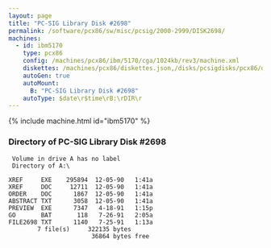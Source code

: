 ```yaml
---
layout: page
title: "PC-SIG Library Disk #2698"
permalink: /software/pcx86/sw/misc/pcsig/2000-2999/DISK2698/
machines:
  - id: ibm5170
    type: pcx86
    config: /machines/pcx86/ibm/5170/cga/1024kb/rev3/machine.xml
    diskettes: /machines/pcx86/diskettes.json,/disks/pcsigdisks/pcx86/diskettes.json
    autoGen: true
    autoMount:
      B: "PC-SIG Library Disk #2698"
    autoType: $date\r$time\rB:\rDIR\r
---
```


{% include machine.html id="ibm5170" %}

### Directory of PC-SIG Library Disk #2698

     Volume in drive A has no label
     Directory of A:\

    XREF     EXE    295894  12-05-90   1:41a
    XREF     DOC     12711  12-05-90   1:41a
    ORDER    DOC      1867  12-05-90   1:41a
    ABSTRACT TXT      3058  12-05-90   1:41a
    PREVIEW  EXE      7347   4-18-91   1:15p
    GO       BAT       118   7-26-91   2:05a
    FILE2698 TXT      1140   7-25-91   1:13a
            7 file(s)     322135 bytes
                           36864 bytes free
